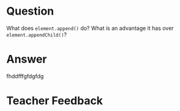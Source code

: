 # Question

What does `element.append()` do? What is an advantage it has over `element.appendChild()`?

# Answer
fhddfffgfdgfdg

# Teacher Feedback